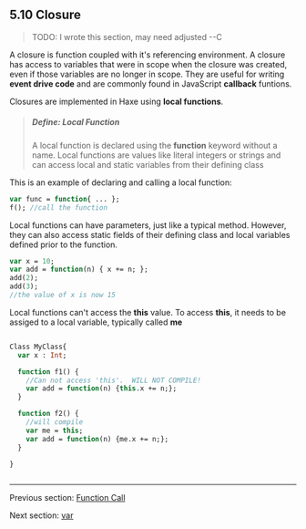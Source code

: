 ## 5.10 Closure

>TODO: I wrote this section, may need adjusted --C


A closure is function coupled with it's referencing environment.  A closure has access to variables that were in scope when the closure was created, even if those variables are no longer in scope.  They are useful for writing **event drive code** and are commonly found in JavaScript **callback** funtions.  

Closures are implemented in Haxe using **local functions**.

> ##### Define: Local Function
>
> A local function is declared using the **function** keyword without a name.  Local functions are values like literal integers or strings and can access local and static variables from their defining class


This is an example of declaring and calling a local function:
```haxe
var func = function{ ... };
f(); //call the function
```

Local functions can have parameters, just like a typical method.  However, they can also access static fields of their defining class and local variables defined prior to the function.

```haxe
var x = 10;
var add = function(n) { x += n; };
add(2);
add(3);
//the value of x is now 15
```

Local functions can't access the **this** value.  To access **this**, it needs to be assiged to a local variable, typically called **me**

```haxe

Class MyClass{
  var x : Int;

  function f1() {
    //Can not access 'this'.  WILL NOT COMPILE!
    var add = function(n) {this.x += n;};
  }

  function f2() {
    //will compile
    var me = this;
    var add = function(n) {me.x += n;};
  }

}



```

---

Previous section: [Function Call](5.9-Function_Call.md)

Next section: [var](5.11-var.md)
